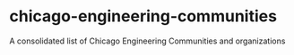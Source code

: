 # chicago-engineering-communities
A consolidated list of Chicago Engineering Communities and organizations
